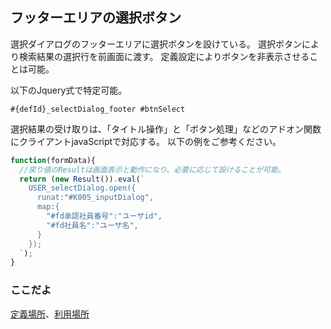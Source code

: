 ## フッターエリアの選択ボタン

選択ダイアログのフッターエリアに選択ボタンを設けている。
選択ボタンにより検索結果の選択行を前画面に渡す。
定義設定によりボタンを非表示させることは可能。

以下のJquery式で特定可能。
```
#{defId}_selectDialog_footer #btnSelect
```

選択結果の受け取りは、「タイトル操作」と「ボタン処理」などのアドオン関数にクライアントjavaScriptで対応する。
以下の例をご参考ください。
```js
function(formData){
  //戻り値のResultは画面表示と動作になり、必要に応じて設けることが可能。
  return (new Result()).eval(`
    USER_selectDialog.open({
      runat:"#K005_inputDialog",
      map:{
        "#fd承認社員番号":"ユーザid",
        "#fd社員名":"ユーザ名",
      }
    });
  `);
}
```

### ここだよ

[定義場所](https://efwgrp.github.io/ske/svg/footer.select.selectDialog.def.svg)、[利用場所](https://efwgrp.github.io/ske/svg/footer.select.selectDialog.svg)
